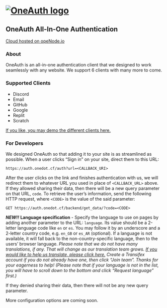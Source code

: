 # [![OneAuth logo](https://auth.onedot.cf/logo.svg)](https://auth.onedot.cf/)

## OneAuth All-In-One Authentication

[Cloud hosted on opeNode.io](https://www.openode.io/)

### About

OneAuth is an all-in-one authentication client that we designed to work seamlessly with any website. We support 6 clients with many more to come.

### Supported Clients

-   Discord
-   Email
-   GitHub
-   Google
-   Replit
-   Scratch

[If you like, you may demo the different clients here.](https://auth.onedot.cf/auth?url=https%3A%2F%2Fauth.onedot.cf%2Fbackend%2Fget_data)

### For Developers

We designed OneAuth so that adding it to your site is as streamlined as possible. When a user clicks “Sign in” on your site, direct them to this URL:

```http
https://auth.onedot.cf/auth?url=<CALLBACK_URI>
```

After the user clicks on the link and finishes authentication with us, we will redirect them to whatever URL you used in place of `<CALLBACK_URL>` above. If they allowed sharing their data, then there will be a new query parameter on that URL, `code`. To retrieve the user’s information, send the following HTTP request, where `<CODE>` is the value of the said parameter:

```http
GET https://auth.onedot.cf/backend/get_data/?code=<CODE>
```

**_NEW!!_** **Language specification** - Specify the language to use on pages by adding another parameter to the URL: `language`. Its value should be a 2-letter language code like `en` or `es`. You may follow it by an underscore and a 2-letter country code, e.g. `en_GB` or `es_AR` (optional). If a language is not available, it will fall back to the non-country-specific language, then to the users’ browser language. _Please note that we do not have many translations, if any. That will change as our translation team grows. [If you would like to help us translate, please click here.](https://www.transifex.com/1dot/1auth/) Create a Transifex account if you do not already have one, then click “Join team”. Thanks for your eagerness to help! (Please note that if your language is not in the list, you will have to scroll down to the bottom and click “Request language” first.)_

If they denied sharing their data, then there will not be any new query parameter.

More configuration options are coming soon.
